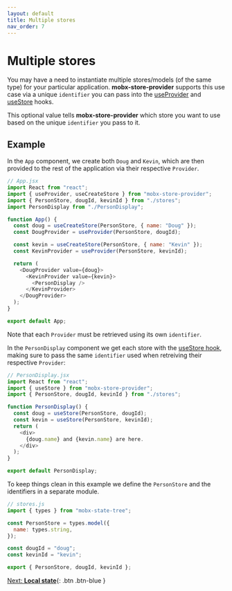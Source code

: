 ```yaml
---
layout: default
title: Multiple stores
nav_order: 7
---
```


# Multiple stores

You may have a need to instantiate multiple stores/models (of the same type) for your particular application. **mobx-store-provider** supports this use case via a unique `identifier` you can pass into the [useProvider](/api/useProvider) and [useStore](/api/useStore) hooks.

This optional value tells **mobx-store-provider** which store you want to use based on the unique `identifier` you pass to it.

## Example

In the `App` component, we create both `Doug` and `Kevin`, which are then provided to the rest of the application via their respective `Provider`.

```javascript
// App.jsx
import React from "react";
import { useProvider, useCreateStore } from "mobx-store-provider";
import { PersonStore, dougId, kevinId } from "./stores";
import PersonDisplay from "./PersonDisplay";

function App() {
  const doug = useCreateStore(PersonStore, { name: "Doug" });
  const DougProvider = useProvider(PersonStore, dougId);

  const kevin = useCreateStore(PersonStore, { name: "Kevin" });
  const KevinProvider = useProvider(PersonStore, kevinId);

  return (
    <DougProvider value={doug}>
      <KevinProvider value={kevin}>
        <PersonDisplay />
      </KevinProvider>
    </DougProvider>
  );
}

export default App;
```

Note that each `Provider` must be retrieved using its own `identifier`.

In the `PersonDisplay` component we get each store with the [useStore hook](/api/useStore), making sure to pass the same `identifier` used when retreiving their respective `Provider`:

```javascript
// PersonDisplay.jsx
import React from "react";
import { useStore } from "mobx-store-provider";
import { PersonStore, dougId, kevinId } from "./stores";

function PersonDisplay() {
  const doug = useStore(PersonStore, dougId);
  const kevin = useStore(PersonStore, kevinId);
  return (
    <div>
      {doug.name} and {kevin.name} are here.
    </div>
  );
}

export default PersonDisplay;
```

To keep things clean in this example we define the `PersonStore` and the identifiers in a separate module.

```javascript
// stores.js
import { types } from "mobx-state-tree";

const PersonStore = types.model({
  name: types.string,
});

const dougId = "doug";
const kevinId = "kevin";

export { PersonStore, dougId, kevinId };
```

[Next: **Local state**](/local-state){: .btn .btn-blue }

